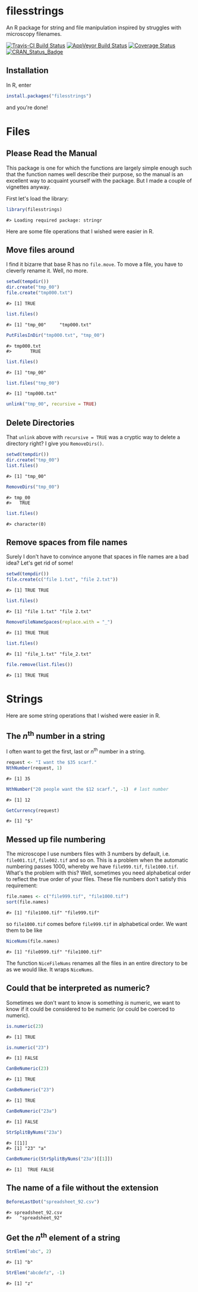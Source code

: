 filesstrings
================

An R package for string and file manipulation inspired by struggles with microscopy filenames.

[![Travis-CI Build Status](https://travis-ci.org/rorynolan/filesstrings.svg?branch=master)](https://travis-ci.org/rorynolan/filesstrings) [![AppVeyor Build Status](https://ci.appveyor.com/api/projects/status/github/rorynolan/filesstrings?branch=master&svg=true)](https://ci.appveyor.com/project/rorynolan/filesstrings) [![Coverage Status](https://img.shields.io/codecov/c/github/rorynolan/filesstrings/master.svg)](https://codecov.io/github/rorynolan/filesstrings?branch=master) [![CRAN\_Status\_Badge](http://www.r-pkg.org/badges/version/filesstrings)](https://cran.r-project.org/package=filesstrings)

Installation
------------

In R, enter

``` r
install.packages("filesstrings")
```

and you're done!

Files
=====

Please Read the Manual
----------------------

This package is one for which the functions are largely simple enough such that the function names well describe their purpose, so the manual is an excellent way to acquaint yourself with the package. But I made a couple of vignettes anyway.

First let's load the library:

``` r
library(filesstrings)
```

    #> Loading required package: stringr

Here are some file operations that I wished were easier in R.

Move files around
-----------------

I find it bizarre that base R has no `file.move`. To move a file, you have to cleverly rename it. Well, no more.

``` r
setwd(tempdir())
dir.create("tmp_00")
file.create("tmp000.txt")
```

    #> [1] TRUE

``` r
list.files()
```

    #> [1] "tmp_00"     "tmp000.txt"

``` r
PutFilesInDir("tmp000.txt", "tmp_00")
```

    #> tmp000.txt 
    #>       TRUE

``` r
list.files()
```

    #> [1] "tmp_00"

``` r
list.files("tmp_00")
```

    #> [1] "tmp000.txt"

``` r
unlink("tmp_00", recursive = TRUE)
```

Delete Directories
------------------

That `unlink` above with `recursive = TRUE` was a cryptic way to delete a directory right? I give you `RemoveDirs()`.

``` r
setwd(tempdir())
dir.create("tmp_00")
list.files()
```

    #> [1] "tmp_00"

``` r
RemoveDirs("tmp_00")
```

    #> tmp_00 
    #>   TRUE

``` r
list.files()
```

    #> character(0)

Remove spaces from file names
-----------------------------

Surely I don't have to convince anyone that spaces in file names are a bad idea? Let's get rid of some!

``` r
setwd(tempdir())
file.create(c("file 1.txt", "file 2.txt"))
```

    #> [1] TRUE TRUE

``` r
list.files()
```

    #> [1] "file 1.txt" "file 2.txt"

``` r
RemoveFileNameSpaces(replace.with = "_")
```

    #> [1] TRUE TRUE

``` r
list.files()
```

    #> [1] "file_1.txt" "file_2.txt"

``` r
file.remove(list.files())
```

    #> [1] TRUE TRUE

Strings
=======

Here are some string operations that I wished were easier in R.

The *n*<sup>th</sup> number in a string
---------------------------------------

I often want to get the first, last or *n*<sup>th</sup> number in a string.

``` r
request <- "I want the $35 scarf."
NthNumber(request, 1)
```

    #> [1] 35

``` r
NthNumber("20 people want the $12 scarf.", -1)  # last number
```

    #> [1] 12

``` r
GetCurrency(request)
```

    #> [1] "$"

Messed up file numbering
------------------------

The microscope I use numbers files with 3 numbers by default, i.e. `file001.tif`, `file002.tif` and so on. This is a problem when the automatic numbering passes 1000, whereby we have `file999.tif`, `file1000.tif`. What's the problem with this? Well, sometimes you need alphabetical order to reflect the true order of your files. These file numbers don't satisfy this requirement:

``` r
file.names <- c("file999.tif", "file1000.tif")
sort(file.names)
```

    #> [1] "file1000.tif" "file999.tif"

so `file1000.tif` comes before `file999.tif` in alphabetical order. We want them to be like

``` r
NiceNums(file.names)
```

    #> [1] "file0999.tif" "file1000.tif"

The function `NiceFileNums` renames all the files in an entire directory to be as we would like. It wraps `NiceNums`.

Could that be interpreted as numeric?
-------------------------------------

Sometimes we don't want to know is something *is* numeric, we want to know if it could be considered to be numeric (or could be coerced to numeric).

``` r
is.numeric(23)
```

    #> [1] TRUE

``` r
is.numeric("23")
```

    #> [1] FALSE

``` r
CanBeNumeric(23)
```

    #> [1] TRUE

``` r
CanBeNumeric("23")
```

    #> [1] TRUE

``` r
CanBeNumeric("23a")
```

    #> [1] FALSE

``` r
StrSplitByNums("23a")
```

    #> [[1]]
    #> [1] "23" "a"

``` r
CanBeNumeric(StrSplitByNums("23a")[[1]])
```

    #> [1]  TRUE FALSE

The name of a file without the extension
----------------------------------------

``` r
BeforeLastDot("spreadsheet_92.csv")
```

    #> spreadsheet_92.csv 
    #>   "spreadsheet_92"

Get the *n*<sup>th</sup> element of a string
--------------------------------------------

``` r
StrElem("abc", 2)
```

    #> [1] "b"

``` r
StrElem("abcdefz", -1)
```

    #> [1] "z"
